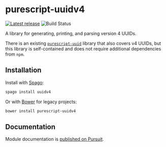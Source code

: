 # purescript-uuidv4

[![Latest release](http://img.shields.io/github/release/garyb/purescript-uuidv4.svg)](https://github.com/garyb/purescript-uuidv4/releases)
![Build Status](https://github.com/garyb/purescript-uuidv4/actions/workflows/ci.yml/badge.svg)

A library for generating, printing, and parsing version 4 UUIDs.

There is an existing [`purescript-uuid`](https://github.com/megamaddu/purescript-uuid) library that also covers v4 UUIDs, but this library is self-contained and does not require additional dependencies from `npm`.

## Installation

Install with [Spago](https://github.com/purescript/spago):

```sh
spago install uuidv4
```

Or with [Bower](https://bower.io/) for legacy projects:
```sh
bower install purescript-uuidv4
```

## Documentation

Module documentation is [published on Pursuit](http://pursuit.purescript.org/packages/purescript-uuidv4).
